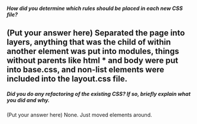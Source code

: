 ##### How did you determine which rules should be placed in each new CSS file?

(Put your answer here)
Separated the page into layers, anything that was the child of within another element was put into modules, things without parents like html * and body were put into base.css, and non-list elements were included into the layout.css file.
---

##### Did you do any refactoring of the existing CSS? If so, briefly explain what you did and why.

(Put your answer here)
None. Just moved elements around.